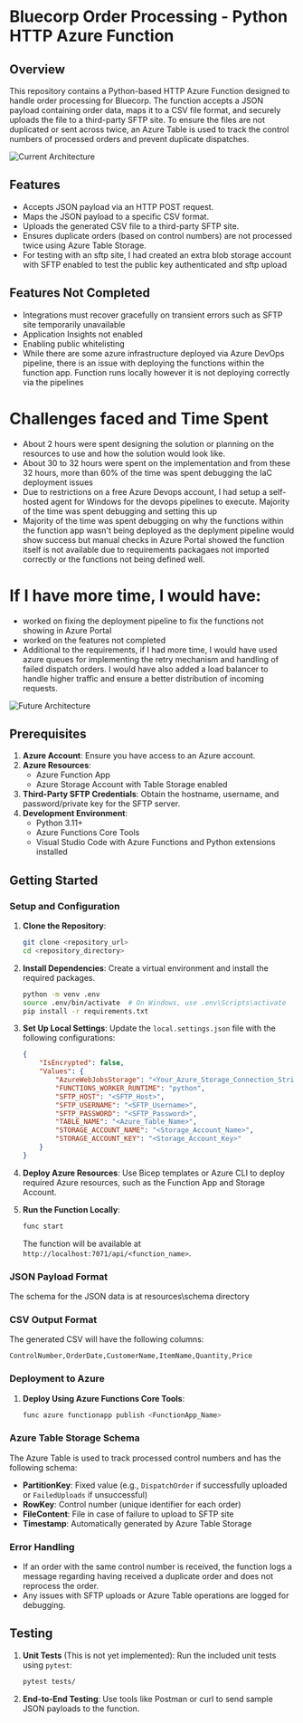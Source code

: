 # Bluecorp Order Processing - Python HTTP Azure Function

## Overview
This repository contains a Python-based HTTP Azure Function designed to handle order processing for Bluecorp. The function accepts a JSON payload containing order data, maps it to a CSV file format, and securely uploads the file to a third-party SFTP site. To ensure the files are not duplicated or sent across twice, an Azure Table is used to track the control numbers of processed orders and prevent duplicate dispatches.

![Current Architecture](resources/images/bluecorp-dispatch-order-Page-1)

## Features
- Accepts JSON payload via an HTTP POST request.
- Maps the JSON payload to a specific CSV format.
- Uploads the generated CSV file to a third-party SFTP site.
- Ensures duplicate orders (based on control numbers) are not processed twice using Azure Table Storage.
- For testing with an sftp site, I had created an extra blob storage account with SFTP enabled to test the public key authenticated and sftp upload

## Features Not Completed
- Integrations must recover gracefully on transient errors such as SFTP site temporarily unavailable
- Application Insights not enabled
- Enabling public whitelisting
- While there are some azure infrastructure deployed via Azure DevOps pipeline, there is an issue with deploying the functions within the function app. Function runs locally however it is not deploying correctly via the pipelines

# Challenges faced and Time Spent
- About 2 hours were spent designing the solution or planning on the resources to use and how the solution would look like.
- About 30 to 32 hours were spent on the implementation and from these 32 hours, more than 60% of the time was spent debugging the IaC deployment issues
- Due to restrictions on a free Azure Devops account, I had setup a self-hosted agent for Windows for the devops pipelines to execute. Majority of the time was spent debugging and setting this up
- Majority of the time was spent debugging on why the functions within the function app wasn't being deployed as the deplyment pipeline would show success but manual checks in Azure Portal showed the function itself is not available due to requirements packagaes not imported correctly or the functions not being defined well.

# If I have more time, I would have:
- worked on fixing the deployment pipeline to fix the functions not showing in Azure Portal
- worked on the features not completed
- Additional to the requirements, if I had more time, I would have used azure queues for implementing the retry mechanism and handling of failed dispatch orders. I would have also added a load balancer to handle higher traffic and ensure a better distribution of incoming requests.

![Future Architecture](resources/images/bluecorp-dispatch-order-Page-2)

## Prerequisites
1. **Azure Account**: Ensure you have access to an Azure account.
2. **Azure Resources**:
   - Azure Function App
   - Azure Storage Account with Table Storage enabled
3. **Third-Party SFTP Credentials**: Obtain the hostname, username, and password/private key for the SFTP server.
4. **Development Environment**:
   - Python 3.11+
   - Azure Functions Core Tools
   - Visual Studio Code with Azure Functions and Python extensions installed

## Getting Started

### Setup and Configuration

1. **Clone the Repository**:
   ```bash
   git clone <repository_url>
   cd <repository_directory>
   ```

2. **Install Dependencies**:
   Create a virtual environment and install the required packages.
   ```bash
   python -m venv .env
   source .env/bin/activate  # On Windows, use .env\Scripts\activate
   pip install -r requirements.txt
   ```

3. **Set Up Local Settings**:
   Update the `local.settings.json` file with the following configurations:
   ```json
   {
       "IsEncrypted": false,
       "Values": {
           "AzureWebJobsStorage": "<Your_Azure_Storage_Connection_String>",
           "FUNCTIONS_WORKER_RUNTIME": "python",
           "SFTP_HOST": "<SFTP_Host>",
           "SFTP_USERNAME": "<SFTP_Username>",
           "SFTP_PASSWORD": "<SFTP_Password>",
           "TABLE_NAME": "<Azure_Table_Name>",
           "STORAGE_ACCOUNT_NAME": "<Storage_Account_Name>",
           "STORAGE_ACCOUNT_KEY": "<Storage_Account_Key>"
       }
   }
   ```

4. **Deploy Azure Resources**:
   Use Bicep templates or Azure CLI to deploy required Azure resources, such as the Function App and Storage Account.

5. **Run the Function Locally**:
   ```bash
   func start
   ```
   The function will be available at `http://localhost:7071/api/<function_name>`.

### JSON Payload Format
The schema for the JSON data is at resources\schema directory

### CSV Output Format
The generated CSV will have the following columns:
```
ControlNumber,OrderDate,CustomerName,ItemName,Quantity,Price
```

### Deployment to Azure
1. **Deploy Using Azure Functions Core Tools**:
   ```bash
   func azure functionapp publish <FunctionApp_Name>
   ```

### Azure Table Storage Schema
The Azure Table is used to track processed control numbers and has the following schema:
- **PartitionKey**: Fixed value (e.g., `DispatchOrder` if successfully uploaded or `FailedUploads` if unsuccessful)
- **RowKey**: Control number (unique identifier for each order)
- **FileContent**: File in case of failure to upload to SFTP site
- **Timestamp**: Automatically generated by Azure Table Storage

### Error Handling
- If an order with the same control number is received, the function logs a message regarding having received a duplicate order and does not reprocess the order.
- Any issues with SFTP uploads or Azure Table operations are logged for debugging.


## Testing
1. **Unit Tests** (This is not yet implemented):
   Run the included unit tests using `pytest`:
   ```bash
   pytest tests/
   ```

2. **End-to-End Testing**:
   Use tools like Postman or curl to send sample JSON payloads to the function.

